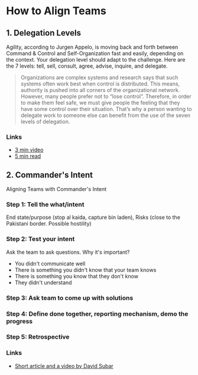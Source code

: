 <!-- numbers -->

# How to Align Teams

## 1. Delegation Levels

Agility, according to Jurgen Appelo, is moving back and forth between Command & Control and Self-Organization fast and easily, depending on the context.  Your delegation level should adapt to the challenge. Here are the 7 levels: tell, sell, consult, agree, advise, inquire, and delegate.

> Organizations are complex systems and research says that such systems often work best when control is distributed. This means, authority is pushed into all corners of the organizational network. However, many people prefer not to “lose control”. Therefore, in order to make them feel safe, we must give people the feeling that they have some control over their situation. That’s why a person wanting to delegate work to someone else can benefit from the use of the seven levels of delegation.

### Links

* [3 min video](https://www.youtube.com/watch?v=PYUGRkkqzVE)
* [5 min read](https://medium.com/@jurgenappelo/the-7-levels-of-delegation-672ec2a48103)

## 2. Commander's Intent

Aligning Teams with Commander's Intent

### Step 1: Tell the what/intent

End state/purpose (stop al kaida, capture bin laden), Risks (close to the Pakistani border. Possible hostility)

### Step 2: Test your intent

Ask the team to ask questions. Why it's important?
*	You didn't communicate well
*	There is something you didn't know that your team knows
*	There is something you know that they don't know
*	They didn't understand

### Step 3: Ask team to come up with solutions

### Step 4: Define done together, reporting mechanism, demo the progress

### Step 5: Retrospective

### Links

* [Short article and a video by David Subar](https://www.interna.com/post/commandersintent)
